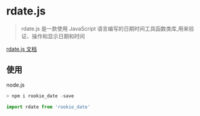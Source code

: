 # rdate.js

> rdate.js 是一款使用 JavaScript 语言编写的日期时间工具函数类库,用来验证、操作和显示日期和时间

[rdate.js 文档](https://shufei021.github.io/rdate/)

## 使用

node.js

```js
> npm i rookie_date -save
```

```js
import rdate from 'rookie_date'
```
